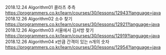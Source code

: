 2018.12.24 Algorithm01 콜라츠 추측 https://programmers.co.kr/learn/courses/30/lessons/12943?language=java
2018.12.26 Algorithm02 소수 찾기 https://programmers.co.kr/learn/courses/30/lessons/12921?language=java
2018.12.26 Algorithm03 서울에서 김서방 찾기 https://programmers.co.kr/learn/courses/30/lessons/12919?language=java
2018.12.26 Algorithm04 x만큼 간격이 있는 n개의 숫자 https://programmers.co.kr/learn/courses/30/lessons/12954?language=java
